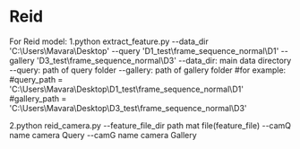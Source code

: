 # Reid
For Reid model:
1.python extract_feature.py --data_dir 'C:\\Users\\Mavara\\Desktop' --query 'D1_test\\frame_sequence_normal\\D1' --gallery 'D3_test\\frame_sequence_normal\\D3'
--data_dir: main data directory 
--query: path of query folder
--gallery: path of gallery folder
#for example:
#query_path = 'C:\\Users\\Mavara\\Desktop\\D1_test\\frame_sequence_normal\\D1'
#gallery_path = 'C:\\Users\\Mavara\\Desktop\\D3_test\\frame_sequence_normal\\D3'

2.python reid_camera.py --feature_file_dir path mat file(feature_file) --camQ name camera Query
--camG name camera Gallery 


